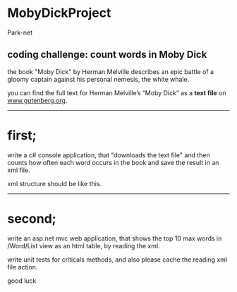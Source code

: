 # MobyDickProject
Park-net

## coding challenge: count words in Moby Dick

the book "Moby Dick" 
by Herman Melville
describes an epic battle of a gloomy captain against his personal nemesis, 
the white whale. 

you can find the full text 
for Herman Melville’s “Moby Dick”
as a **text file**
on www.gutenberg.org. 

---

# first;
write a c# console application,
that "downloads the text file"
and then counts how often each word occurs in the book 
and save the result in an xml file.

xml structure should be like this.

<words>
  <word text="word1" count="123" />
  <word text="word2" count="235" />
</words>

---

# second;
write an asp.net mvc web application,
that shows the top 10 max words in /Word/List view as an html table,
by reading the xml.

write unit tests for criticals methods,
and also please cache the reading xml file action.

good luck
